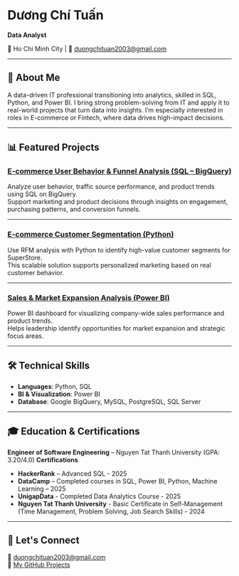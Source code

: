 # Dương Chí Tuấn
**Data Analyst**  

📍 Ho Chi Minh City | 📧 duongchituan2003@gmail.com

---

## 👋 About Me

A data-driven IT professional transitioning into analytics, skilled in SQL, Python, and Power BI. I bring strong problem-solving from IT and apply it to real-world projects that turn data into insights. I’m especially interested in roles in E-commerce or Fintech, where data drives high-impact decisions.

---

## 📊 Featured Projects

### [E-commerce User Behavior & Funnel Analysis (SQL – BigQuery)](https://github.com/Simbacodee/E-commerce-User-Behavior-And-Funnel-Analysis-SQL-BigQuery)  
Analyze user behavior, traffic source performance, and product trends using SQL on BigQuery.  
Support marketing and product decisions through insights on engagement, purchasing patterns, and conversion funnels.

---

### [E-commerce Customer Segmentation (Python)](https://github.com/Simbacodee/E-commerce-Customer-Segmentation-Python)  
Use RFM analysis with Python to identify high-value customer segments for SuperStore.  
This scalable solution supports personalized marketing based on real customer behavior.

---

### [Sales & Market Expansion Analysis (Power BI)](https://github.com/Simbacodee/Sales-And-Market-Expansion-Analysis-PowerBI)  
Power BI dashboard for visualizing company-wide sales performance and product trends.  
Helps leadership identify opportunities for market expansion and strategic focus areas.

---

## 🛠️ Technical Skills
- **Languages**: Python, SQL  
- **BI & Visualization**: Power BI  
- **Database**: Google BigQuery, MySQL, PostgreSQL, SQL Server

---

## 🎓 Education & Certifications

**Engineer of Software Engineering** – Nguyen Tat Thanh University (GPA: 3.20/4.0)
**Certifications**  
- **HackerRank** – Advanced SQL - 2025
- **DataCamp** – Completed courses in SQL, Power BI, Python, Machine Learning – 2025
- **UnigapData** - Completed Data Analytics Course - 2025
- **Nguyen Tat Thanh University** - Basic Certificate in Self-Management (Time Management, Problem Solving, Job
Search Skills) - 2024

---

## 🤝 Let's Connect

📧 duongchituan2003@gmail.com  
📂 [My GitHub Projects](https://github.com/duongchituan?tab=repositories)
